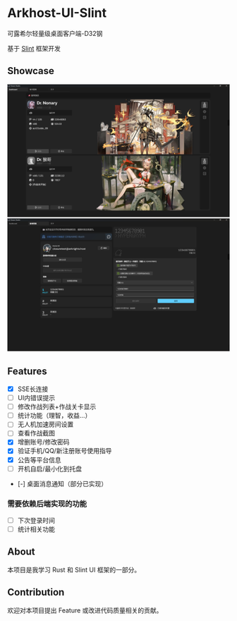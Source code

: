# Arkhost-UI-Slint
可露希尔轻量级桌面客户端-D32钢

基于 [Slint](https://slint.dev/) 框架开发

## Showcase
![dashboard](repo_assets/images/screenshot_dashboard.png)
![slot info page](repo_assets/images/screenshot_slot_page.png)

## Features
- [X] SSE长连接
- [ ] UI内错误提示
- [ ] 修改作战列表+作战关卡显示
- [ ] 统计功能（理智，收益…）
- [ ] 无人机加速房间设置
- [ ] 查看作战截图
- [X] 增删账号/修改密码
- [X] 验证手机/QQ/新注册账号使用指导
- [X] 公告等平台信息
- [ ] 开机自启/最小化到托盘
- [-] 桌面消息通知（部分已实现）

### 需要依赖后端实现的功能
- [ ] 下次登录时间
- [ ] 统计相关功能

## About
本项目是我学习 Rust 和 Slint UI 框架的一部分。

## Contribution
欢迎对本项目提出 Feature 或改进代码质量相关的贡献。
